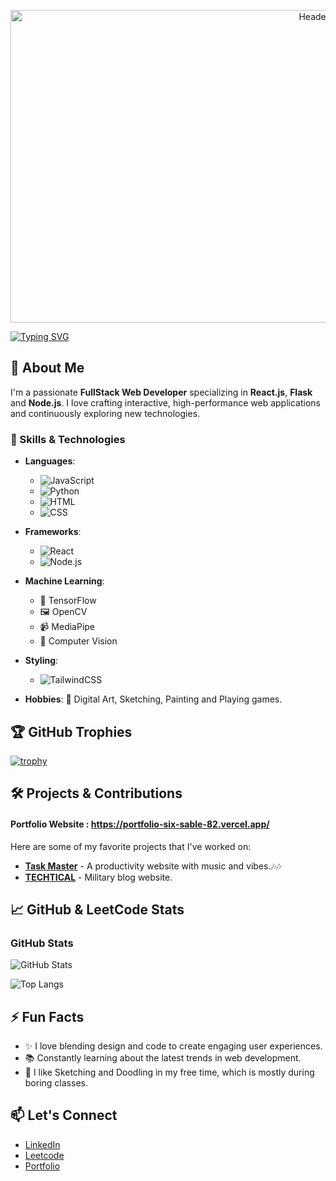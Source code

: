 <p align="center">
  <img src="https://github.com/user-attachments/assets/986b0701-2399-48f0-9061-073f6a3bff89" alt="Header Image" width="1000" height="500">
</p>


[![Typing SVG](https://readme-typing-svg.demolab.com?font=Roboto+Mono&weight=500&size=30&letterSpacing=1px&duration=3000&pause=1000&color=168EF7&vCenter=true&random=true&width=800&height=80&lines=Hi!+I+am+Saptarshi+Mandal+...%F0%9F%91%8B;An+aspiring+Fullstack+Web+Developer)](https://git.io/typing-svg)


## 🚀 About Me
I'm a passionate **FullStack Web Developer** specializing in **React.js**, **Flask** and **Node.js**. I love crafting interactive, high-performance web applications and continuously exploring new technologies.

### 🌟 Skills & Technologies
- **Languages**: 
  - ![JavaScript](https://img.shields.io/badge/-JavaScript-F7DF1E?logo=javascript&logoColor=black&style=flat) 
  - ![Python](https://img.shields.io/badge/-Python-3776AB?logo=python&logoColor=white&style=flat) 
  - ![HTML](https://img.shields.io/badge/-HTML5-E34F26?logo=html5&logoColor=white&style=flat) 
  - ![CSS](https://img.shields.io/badge/-CSS3-1572B6?logo=css3&logoColor=white&style=flat)

- **Frameworks**: 
  - ![React](https://img.shields.io/badge/-React-61DAFB?logo=react&logoColor=white&style=flat) 
  - ![Node.js](https://img.shields.io/badge/-Node.js-339933?logo=nodedotjs&logoColor=white&style=flat)

- **Machine Learning**: 
  - 🤖 TensorFlow 
  - 🖼️ OpenCV 
  - 📹 MediaPipe 
  - 🧠 Computer Vision 

- **Styling**: 
  - ![TailwindCSS](https://img.shields.io/badge/-TailwindCSS-38B2AC?logo=tailwind-css&logoColor=white&style=flat)
  
- **Hobbies**: 🎨 Digital Art, Sketching, Painting and Playing games.

## 🏆 GitHub Trophies
[![trophy](https://github-profile-trophy.vercel.app/?username=Saptarshi-108&theme=dracula&no-frame=false&no-bg=true&margin-w=15&column=7)](https://github.com/ryo-ma/github-profile-trophy)


## 🛠️ Projects & Contributions

#### Portfolio Website : https://portfolio-six-sable-82.vercel.app/


Here are some of my favorite projects that I've worked on:

- [**Task Master**](https://task-master-virid-five.vercel.app/) - A productivity website with music and vibes.🎶🎶
- [**TECHTICAL**](https://techtical.vercel.app/) - Military blog website.


## 📈 GitHub & LeetCode Stats

### GitHub Stats
![GitHub Stats](https://github-readme-stats.vercel.app/api?username=Saptarshi-108&show_icons=true&theme=radical)

![Top Langs](https://github-readme-stats.vercel.app/api/top-langs/?username=Saptarshi-108&layout=compact)

## ⚡ Fun Facts
- ✨ I love blending design and code to create engaging user experiences.
- 📚 Constantly learning about the latest trends in web development.
- 🎨 I like Sketching and Doodling in my free time, which is mostly during boring classes.

## 📫 Let's Connect
- [LinkedIn](https://www.linkedin.com/in/saptarshi-mandal-90a29a28a)
- [Leetcode](https://leetcode.com/u/LoneWolf_108/)
- [Portfolio](https://portfolio-six-sable-82.vercel.app/)


